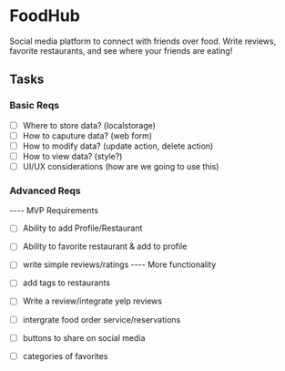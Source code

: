 # FoodHub
Social media platform to connect with friends over food. Write reviews, favorite restaurants, and see where your friends are eating!


## Tasks

### Basic Reqs
- [ ] Where to store data? (localstorage)
- [ ] How to caputure data? (web form)
- [ ] How to modify data? (update action, delete action)
- [ ] How to view data? (style?)
- [ ] UI/UX considerations (how are we going to use this)

### Advanced Reqs
---- MVP Requirements
- [ ] Ability to add Profile/Restaurant
- [ ] Ability to favorite restaurant & add to profile
- [ ] write simple reviews/ratings
---- More functionality
- [ ] add tags to restaurants
- [ ] Write a review/integrate yelp reviews
- [ ] intergrate food order service/reservations
- [ ] buttons to share on social media
- [ ] categories of favorites

